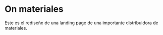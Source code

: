 # On materiales

Este es el rediseño de una landing page de una importante distribuidora de materiales.